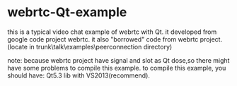 webrtc-Qt-example
=================

this is a typical video chat example of webrtc with Qt. it developed from 
google code project webrtc. it also "borrowed" code from webrtc
project.(locate in trunk\talk\examples\peerconnection directory)

note:
because webrtc project have signal and slot as Qt dose,so there might
have some problems to compile this example.
to compile this example, you should have: Qt5.3 lib with VS2013(recommend).
